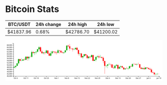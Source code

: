 # Bitcoin Stats

BTC/USDT|24h change|24h high|24h low|
|---|---|---|---|
|$41837.96|0.68%|$42786.70|$41200.02|

<img src="./chart.svg">
